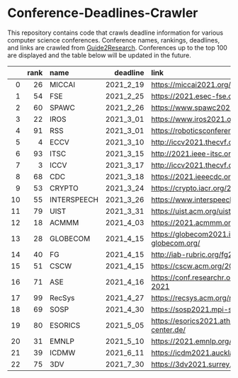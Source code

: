 # Conference-Deadlines-Crawler

This repository contains code that crawls deadline information for various computer science conferences. 
Conference names, rankings, deadlines, and links are crawled from [Guide2Research](https://www.guide2research.com/topconf/).
Conferences up to the top 100 are displayed and the table below will be updated in the future.

|    |   rank | name        |   deadline | link                                     |
|---:|-------:|:------------|-----------:|:-----------------------------------------|
|  0 |     26 | MICCAI      |  2021_2_19 | https://miccai2021.org/en/               |
|  1 |     54 | FSE         |  2021_2_25 | https://2021.esec-fse.org/               |
|  2 |     60 | SPAWC       |  2021_2_26 | https://www.spawc2021.com/               |
|  3 |     22 | IROS        |  2021_3_01 | https://www.iros2021.org/                |
|  4 |     91 | RSS         |  2021_3_01 | https://roboticsconference.org/          |
|  5 |      4 | ECCV        |  2021_3_10 | http://iccv2021.thecvf.com/              |
|  6 |     93 | ITSC        |  2021_3_15 | http://2021.ieee-itsc.org/               |
|  7 |      3 | ICCV        |  2021_3_17 | http://iccv2021.thecvf.com/home          |
|  8 |     68 | CDC         |  2021_3_18 | https://2021.ieeecdc.org/                |
|  9 |     53 | CRYPTO      |  2021_3_24 | https://crypto.iacr.org/2021/            |
| 10 |     55 | INTERSPEECH |  2021_3_26 | https://www.interspeech2021.org/         |
| 11 |     79 | UIST        |  2021_3_31 | https://uist.acm.org/uist2021/           |
| 12 |     18 | ACMMM       |  2021_4_03 | https://2021.acmmm.org/                  |
| 13 |     28 | GLOBECOM    |  2021_4_15 | https://globecom2021.ieee-globecom.org/  |
| 14 |     40 | FG          |  2021_4_15 | http://iab-rubric.org/fg2021/            |
| 15 |     51 | CSCW        |  2021_4_15 | https://cscw.acm.org/2021/               |
| 16 |     71 | ASE         |  2021_4_16 | https://conf.researchr.org/home/ase-2021 |
| 17 |     99 | RecSys      |  2021_4_27 | https://recsys.acm.org/recsys21/         |
| 18 |     69 | SOSP        |  2021_4_30 | https://sosp2021.mpi-sws.org/            |
| 19 |     80 | ESORICS     |  2021_5_05 | https://esorics2021.athene-center.de/    |
| 20 |     31 | EMNLP       |  2021_5_10 | https://2021.emnlp.org/                  |
| 21 |     39 | ICDMW       |  2021_6_11 | https://icdm2021.auckland.ac.nz/         |
| 22 |     75 | 3DV         |  2021_7_30 | https://3dv2021.surrey.ac.uk/            |
